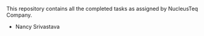 This repository contains all the completed tasks as assigned by NucleusTeq Company.
- Nancy Srivastava